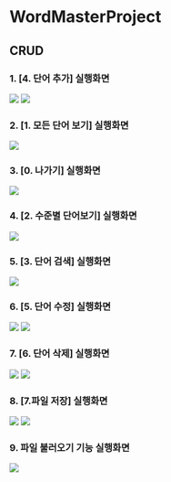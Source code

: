 # WordMasterProject
## CRUD
### 1. [4. 단어 추가] 실행화면
<img src = 'https://github.com/jungwonchae/WordMasterProject/blob/master/screenshots/add%20word%201.png?raw=true'> <img src = 'https://github.com/jungwonchae/WordMasterProject/blob/master/screenshots/add%20word%202.png?raw=true'>

### 2. [1. 모든 단어 보기] 실행화면
<img src ='https://github.com/jungwonchae/WordMasterProject/blob/master/screenshots/list%20all.png?raw=true'>

### 3. [0. 나가기] 실행화면
<img src ='https://github.com/jungwonchae/WordMasterProject/blob/master/screenshots/exit.png?raw=true'>

### 4. [2. 수준별 단어보기] 실행화면
<img src ='https://github.com/jungwonchae/WordMasterProject/blob/master/screenshots/search%20level.png?raw=true'>

### 5. [3. 단어 검색] 실행화면
<img src ='https://github.com/jungwonchae/WordMasterProject/blob/master/screenshots/search%20word.png?raw=true'>

### 6. [5. 단어 수정] 실행화면
<img src ='https://github.com/jungwonchae/WordMasterProject/blob/master/screenshots/update.png?raw=true'> <img src ='https://github.com/jungwonchae/WordMasterProject/blob/master/screenshots/update2.png?raw=true'>

### 7. [6. 단어 삭제] 실행화면
<img src ='https://github.com/jungwonchae/WordMasterProject/blob/master/screenshots/delete.png?raw=true'> <img src ='https://github.com/jungwonchae/WordMasterProject/blob/master/screenshots/delete2.png?raw=true'>

### 8. [7.파일 저장] 실행화면
<img src ='https://github.com/jungwonchae/WordMasterProject/blob/master/screenshots/save.png?raw=true'> <img src ='https://github.com/jungwonchae/WordMasterProject/blob/master/screenshots/save2.png?raw=true'>

### 9. 파일 불러오기 기능 실행화면
<img src ='https://github.com/jungwonchae/WordMasterProject/blob/master/screenshots/load.png?raw=true'>
